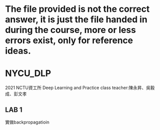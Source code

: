 # The file provided is not the correct answer, it is just the file handed in during the course, more or less errors exist, only for reference ideas.

# NYCU_DLP
2021 NCTU資工所 Deep Learning and Practice class
teacher:陳永昇、吳毅成、彭文孝

## LAB 1
實做backpropagatioin
